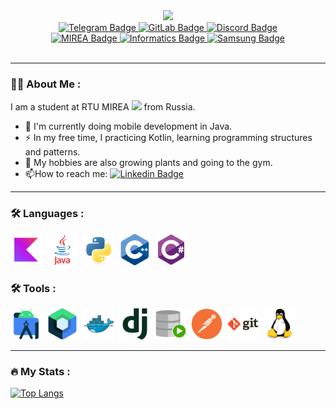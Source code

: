 <div id="header" align="center">
  <img src="https://media.giphy.com/media/v1.Y2lkPTc5MGI3NjExZTB5NGM5MzA2bmFpcWxpMWg2bDFoY3Rldjg4ZjUwdjJ2ejFkY2IyeSZlcD12MV9pbnRlcm5hbF9naWZfYnlfaWQmY3Q9cw/cjWmRq52oqJzoZ7IsQ/giphy.gif" width="200"/>
</div>

<div id="badges_networks" align="center">
  <a href="https://t.me/Ig0rello">
    <img src="https://img.shields.io/badge/Telegram-blue?style=for-the-badge&logo=Telegram&logoColor=white" alt="Telegram Badge"/>
  </a>
  <a href="https://gitlab.informatics.ru/Igorello">
    <img src="https://img.shields.io/badge/GitLab-orange?style=for-the-badge&logo=GitLab&logoColor=white" alt="GitLab Badge"/>
  </a>
  <a href="https://discordapp.com/users/680055941697241114/">
    <img src="https://img.shields.io/badge/Discord-blue?style=for-the-badge&logo=Discord&logoColor=white" alt="Discord Badge"/>
  </a>
</div>

<div id="badges" align="center">
  <a href="https://www.mirea.ru/">
    <img src="https://img.shields.io/badge/MIREA-yellow?style=for-the-badge&logo=homeassistant&logoColor=white" alt="MIREA Badge"/>
  </a>
  <a href="https://informatics.ru/">
    <img src="https://img.shields.io/badge/Informatics.ru-red?style=for-the-badge&logo=Codementor&logoColor=white" alt="Informatics Badge"/>
  </a>
  <a href="https://innovationcampus.ru/">
     <img src="https://img.shields.io/badge/Samsung Innovation Campus-purple?style=for-the-badge" alt="Samsung Badge"/>
  </a>
</div>

<div align="center">
  <img src="https://komarev.com/ghpvc/?username=Igor-ello&style=flat-square&color=blue" alt=""/>
</div>

---

### :man_technologist: About Me :
I am a student at RTU MIREA <img src="https://media.giphy.com/media/WUlplcMpOCEmTGBtBW/giphy.gif" width="30"> from Russia.
- :telescope: I'm currently doing mobile development in Java.
- :zap: In my free time, I practicing Kotlin, learning programming structures and patterns.
- :seedling: My hobbies are also growing plants and going to the gym.
- :mailbox:How to reach me: [![Linkedin Badge](https://img.shields.io/badge/-Ig0rello-blue?style=flat&logo=Telegram&logoColor=white)](https://t.me/Ig0rello)

---

### :hammer_and_wrench: Languages :
<div>
  <img src="https://github.com/devicons/devicon/blob/master/icons/kotlin/kotlin-original.svg" title="Kotlin" alt="Kotlin" width="50" height="50"/>&nbsp;
  <img src="https://github.com/devicons/devicon/blob/master/icons/java/java-original-wordmark.svg" title="Java" alt="Java" width="50" height="50"/>&nbsp;
  <img src="https://github.com/devicons/devicon/blob/master/icons/python/python-original.svg" title="Python" alt="Python" width="50" height="50"/>&nbsp;
  <img src="https://github.com/devicons/devicon/blob/master/icons/cplusplus/cplusplus-original.svg" title="C++" alt="C++" width="50" height="50"/>&nbsp;
  <img src="https://github.com/devicons/devicon/blob/master/icons/csharp/csharp-original.svg" title="C#" alt="C#" width="50" height="50"/>&nbsp;
</div>

### :hammer_and_wrench: Tools :
<div>
  <img src="https://github.com/devicons/devicon/blob/master/icons/androidstudio/androidstudio-original.svg" title="AndroidStudio" alt="AndroidStudio" width="50" height="50"/>&nbsp;
  <img src="https://github.com/devicons/devicon/blob/master/icons/jetpackcompose/jetpackcompose-original.svg" title="JetpackCompose" alt="JetpackCompose" width="50" height="50"/>&nbsp;
  <img src="https://github.com/devicons/devicon/blob/master/icons/docker/docker-original.svg" title="Docker" alt="Docker" width="50" height="50"/>&nbsp;
  <img src="https://github.com/devicons/devicon/blob/master/icons/django/django-plain.svg" title="Django" alt="Django" width="50" height="50"/>&nbsp;
  <img src="https://github.com/devicons/devicon/blob/master/icons/sqldeveloper/sqldeveloper-original.svg" title="SQL"  alt="SQL" width="50" height="50"/>&nbsp;
  <img src="https://github.com/devicons/devicon/blob/master/icons/postman/postman-original.svg" title="Postman"  alt="Postman" width="50" height="50"/>&nbsp;
  <img src="https://github.com/devicons/devicon/blob/master/icons/git/git-original-wordmark.svg" title="Git" alt="Git" width="50" height="50"/>&nbsp;
  <img src="https://github.com/devicons/devicon/blob/master/icons/linux/linux-original.svg" title="Linux" alt="Linux" width="50" height="50"/>&nbsp;
</div>

---

### :fire: My Stats :
[![Top Langs](https://github-readme-stats.vercel.app/api/top-langs/?username=Igor-ello&layout=compact)](https://github.com/anuraghazra/github-readme-stats)
